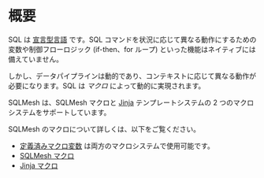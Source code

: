 # 概要

SQL は [宣言型言語](https://en.wikipedia.org/wiki/Declarative_programming) です。SQL コマンドを状況に応じて異なる動作にするための変数や制御フローロジック (if-then、for ループ) といった機能はネイティブには備えていません。

しかし、データパイプラインは動的であり、コンテキストに応じて異なる動作が必要になります。SQL は *マクロ* によって動的に実現されます。

SQLMesh は、SQLMesh マクロと [Jinja](https://jinja.palletsprojects.com/en/3.1.x/) テンプレートシステムの 2 つのマクロシステムをサポートしています。

SQLMesh のマクロについて詳しくは、以下をご覧ください。

- [定義済みマクロ変数](./macro_variables.md) は両方のマクロシステムで使用可能です。
- [SQLMesh マクロ](./sqlmesh_macros.md)
- [Jinja マクロ](./jinja_macros.md)
